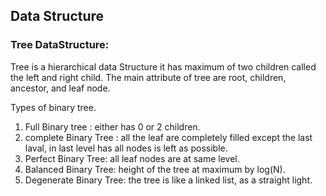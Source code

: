 ## Data Structure 

### Tree DataStructure: 
Tree is a hierarchical data Structure it has maximum of two children called the left and right child. The main attribute of tree are root, children, ancestor, and leaf node.

Types of binary tree. 
1. Full Binary tree : either has 0 or 2 children.
2. complete Binary Tree : all the leaf are completely filled except the last laval, in last level has all nodes is left as possible. 
3. Perfect Binary Tree: all leaf nodes are at same level. 
4. Balanced Binary Tree: height of the tree at maximum by log(N).
5. Degenerate Binary Tree: the tree is like a linked list, as a straight light. 


